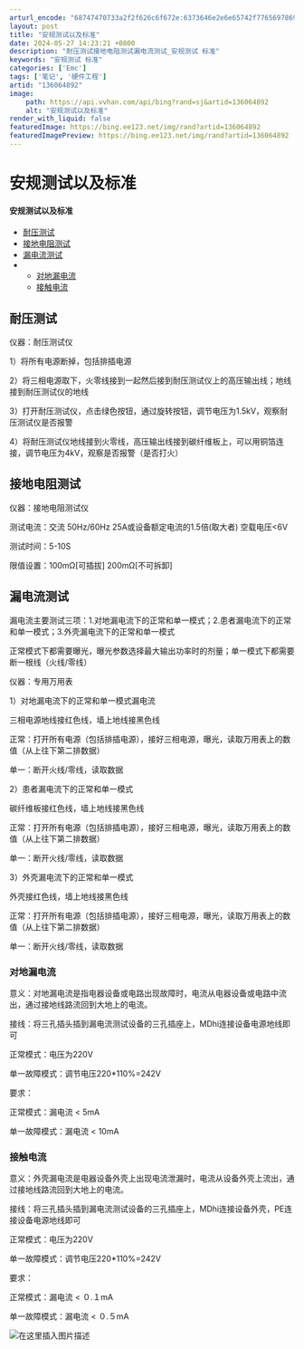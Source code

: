 ```yaml
---
arturl_encode: "68747470733a2f2f626c6f672e:6373646e2e6e65742f77656978696e5f34313232363236352f:61727469636c652f64657461696c732f313336303634383932"
layout: post
title: "安规测试以及标准"
date: 2024-05-27 14:23:21 +0800
description: "耐压测试接地电阻测试漏电流测试_安规测试 标准"
keywords: "安规测试 标准"
categories: ['Emc']
tags: ['笔记', '硬件工程']
artid: "136064892"
image:
    path: https://api.vvhan.com/api/bing?rand=sj&artid=136064892
    alt: "安规测试以及标准"
render_with_liquid: false
featuredImage: https://bing.ee123.net/img/rand?artid=136064892
featuredImagePreview: https://bing.ee123.net/img/rand?artid=136064892
---
```


# 安规测试以及标准

#### 安规测试以及标准

* [耐压测试](#_1)
* [接地电阻测试](#_8)
* [漏电流测试](#_13)
* + [对地漏电流](#_31)
  + [接触电流](#_43)

## 耐压测试

仪器：耐压测试仪
  
1）将所有电源断掉，包括排插电源
  
2）将三相电源取下，火零线接到一起然后接到耐压测试仪上的高压输出线；地线接到耐压测试仪的地线
  
3）打开耐压测试仪，点击绿色按钮，通过旋转按钮，调节电压为1.5kV，观察耐压测试仪是否报警
  
4）将耐压测试仪地线接到火零线，高压输出线接到碳纤维板上，可以用铜箔连接，调节电压为4kV，观察是否报警（是否打火）

## 接地电阻测试

仪器：接地电阻测试仪
  
测试电流：交流 50Hz/60Hz 25A或设备额定电流的1.5倍(取大者) 空载电压<6V
  
测试时间：5-10S
  
限值设置：100mΩ[可插拔] 200mΩ[不可拆卸]

## 漏电流测试

漏电流主要测试三项：1.对地漏电流下的正常和单一模式；2.患者漏电流下的正常和单一模式；3.外壳漏电流下的正常和单一模式
  
正常模式下都需要曝光，曝光参数选择最大输出功率时的剂量；单一模式下都需要断一根线（火线/零线）
  
仪器：专用万用表
  
1）对地漏电流下的正常和单一模式漏电流
  
三相电源地线接红色线，墙上地线接黑色线
  
正常：打开所有电源（包括排插电源），接好三相电源，曝光，读取万用表上的数值（从上往下第二排数据）
  
单一：断开火线/零线，读取数据
  
2）患者漏电流下的正常和单一模式
  
碳纤维板接红色线，墙上地线接黑色线
  
正常：打开所有电源（包括排插电源），接好三相电源，曝光，读取万用表上的数值（从上往下第二排数据）
  
单一：断开火线/零线，读取数据
  
3）外壳漏电流下的正常和单一模式
  
外壳接红色线，墙上地线接黑色线
  
正常：打开所有电源（包括排插电源），接好三相电源，曝光，读取万用表上的数值（从上往下第二排数据）
  
单一：断开火线/零线，读取数据

### 对地漏电流

意义：对地漏电流是指电器设备或电路出现故障时，电流从电器设备或电路中流出，通过接地线路流回到大地上的电流。

接线：将三孔插头插到漏电流测试设备的三孔插座上，MDhi连接设备电源地线即可

正常模式：电压为220V
  
单一故障模式：调节电压220\*110%=242V

要求：
  
正常模式：漏电流 < 5mA
  
单一故障模式：漏电流 < 10mA

### 接触电流

意义：外壳漏电流是电器设备外壳上出现电流泄漏时，电流从设备外壳上流出，通过接地线路流回到大地上的电流。

接线：将三孔插头插到漏电流测试设备的三孔插座上，MDhi连接设备外壳，PE连接设备电源地线即可

正常模式：电压为220V
  
单一故障模式：调节电压220\*110%=242V

要求：
  
正常模式：漏电流 < ０.１mA
  
单一故障模式：漏电流 < ０.５mA

![在这里插入图片描述](https://i-blog.csdnimg.cn/blog_migrate/af6005bf93075c6912eecdd00c17b546.png)